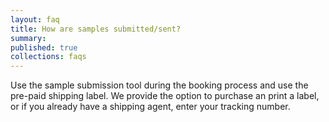 ```yaml
---
layout: faq
title: How are samples submitted/sent?
summary:
published: true
collections: faqs
---
```


Use the sample submission tool during the booking process and use the pre-paid shipping label. We provide the option to purchase an print a
label, or if you already have a shipping agent, enter your tracking
number.
